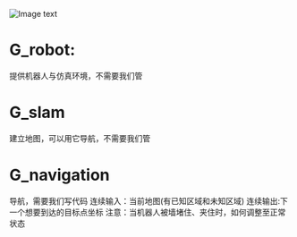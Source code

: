 ![Image text](https://raw.github.com/gaozhangyang/our_p3dx/blob/master/Our_Project.png)

# G_robot:

提供机器人与仿真环境，不需要我们管

# G_slam

建立地图，可以用它导航，不需要我们管

# G_navigation

导航，需要我们写代码
连续输入：当前地图(有已知区域和未知区域)
连续输出:下一个想要到达的目标点坐标
注意：当机器人被墙堵住、夹住时，如何调整至正常状态

